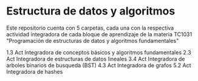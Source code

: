 # Estructura de datos y algoritmos

Este repositorio cuenta con 5 carpetas, cada una con la respectiva actividad integradora de cada bloque de aprendizaje de la materia TC1031 "Programación de estructuras de datos y algoritmos fundamentales" 

1.3 Act Integradora de conceptos básicos y algoritmos fundamentales
2.3 Act Integradora de estructuras de datos lineales
3.4 Act Integradora de arboles binarios de busqueda (BST)
4.3 Act Integradora de grafos
5.2 Act Integradora de hashes
